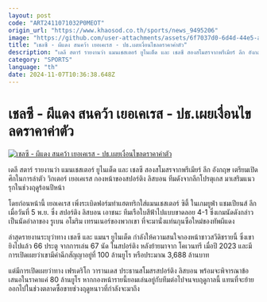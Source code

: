 ```yaml
---
layout: post
code: "ART2411071032P0MEOT"
origin_url: "https://www.khaosod.co.th/sports/news_9495206"
image: "https://github.com/user-attachments/assets/6f7037d0-6d4d-44e5-a851-d79b3b259dea"
title: "เชลซี - ผีแดง สนคว้า เยอเคเรส - ปธ.เผยเงื่อนไขลดราคาค่าตัว"
description: "เดลี สตาร์ รายงานว่า แมนเชสเตอร์ ยูไนเต็ด และ เชลซี สองสโมสรจากพรีเมียร์ ลีก อังกฤษ เตรียมเปิดศึกในการล่าตัว วิกเตอร์ เยอเคเรส กองหน้าของสปอร์ติง ลิสบอน"
category: "SPORTS"
language: "th"
date: 2024-11-07T10:36:38.648Z
---
```


# เชลซี - ผีแดง สนคว้า เยอเคเรส - ปธ.เผยเงื่อนไขลดราคาค่าตัว

[![เชลซี - ผีแดง สนคว้า เยอเคเรส - ปธ.เผยเงื่อนไขลดราคาค่าตัว](https://www.khaosod.co.th/wpapp/uploads/2024/11/gyo-1.jpg "เชลซี - ผีแดง สนคว้า เยอเคเรส - ปธ.เผยเงื่อนไขลดราคาค่าตัว")](https://www.khaosod.co.th/wpapp/uploads/2024/11/gyo-1.jpg)

เดลี สตาร์ รายงานว่า แมนเชสเตอร์ ยูไนเต็ด และ เชลซี สองสโมสรจากพรีเมียร์ ลีก อังกฤษ เตรียมเปิดศึกในการล่าตัว วิกเตอร์ เยอเคเรส กองหน้าของสปอร์ติง ลิสบอน ทีมดังจากลีกโปรตุเกส มาเสริมแนวรุกในช่วงฤดูร้อนปีหน้า

โดยก่อนหน้านี้ เยอเคเรส เพิ่งระเบิดฟอร์มทำแฮตทริกใส่แมนเชสเตอร์ ซิตี้ ในเกมยูฟ่า แชมเปียนส์ ลีก เมื่อวันที่ 5 พ.ย. ซึ่ง สปอร์ติง ลิสบอน เอาชนะ ทีมเรือใบสีฟ้าไปแบบขาดลอย 4-1 ซึ่งเกมนัดดังกล่าวเป็นนัดอำลาของ รูเบน อโมริม เทรนเนอร์ของพวกเขา ที่จะมานั่งแท่นกุนซือใหม่ของทัพผีแดง

ล่าสุดรายงานระบุว่าทาง เชลซี และ แมนฯ ยูไนเต็ด กำลังให้ความสนใจกองหน้าชาวสวีดิชรายนี้ ซึ่งเขายิงไปแล้ว 66 ประตู จากการเล่น 67 นัด ในสปอร์ติง หลังย้ายมาจาก โคเวนทรี เมื่อปี 2023 และมีการเปิดเผยว่าเขามีค่าฉีกสัญญาอยู่ที่ 100 ล้านยูโร หรือประมาณ 3,688 ล้านบาท

แต่มีการเปิดเผยว่าทาง เฟรเดริโก วารานเดส ประธานสโมสรสปอร์ติง ลิสบอน พร้อมจะพิจารณาข้อเสนอในราคาแค่ 80 ล้านยูโร หากกองหน้ารายนี้ยอมเล่นอยู่กับทีมต่อไปจนจบฤดูกาลนี้ แทนที่จะย้ายออกไปในช่วงตลาดซื้อขายช่วงฤดูหนาวที่กำลังจะมาถึง